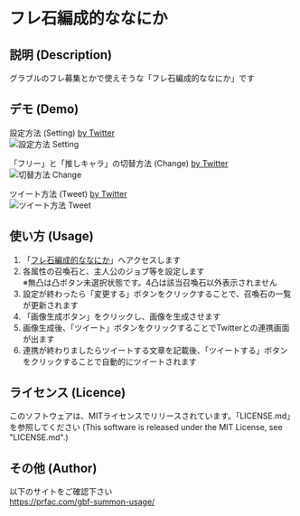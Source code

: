 # フレ石編成的ななにか

## 説明 (Description)
グラブルのフレ募集とかで使えそうな「フレ石編成的ななにか」です

## デモ (Demo)
設定方法 (Setting)
[by Twitter](https://twitter.com/micelle9/status/854295977867358208)  
![設定方法 Setting](https://prfac.com/wp-content/uploads/2017/07/gif-bb0d5ca030.gif)

「フリー」と「推しキャラ」の切替方法 (Change)
[by Twitter](https://twitter.com/micelle9/status/859320723084410880)  
![切替方法 Change](https://prfac.com/wp-content/uploads/2017/07/gif-b6238bf97c.gif)

ツイート方法 (Tweet)
[by Twitter](https://twitter.com/micelle9/status/881114761114533888)  
![ツイート方法 Tweet](https://prfac.com/wp-content/uploads/2017/07/gif-0be337aad0.gif)

## 使い方 (Usage)
1. 「[フレ石編成的ななにか](https://prfac.com/gbf/summon/)」へアクセスします
2. 各属性の召喚石と、主人公のジョブ等を設定します  
   ※無凸は凸ボタン未選択状態です。4凸は該当召喚石以外表示されません
3. 設定が終わったら「変更する」ボタンをクリックすることで、召喚石の一覧が更新されます
4. 「画像生成ボタン」をクリックし、画像を生成させます
5. 画像生成後、「ツイート」ボタンをクリックすることでTwitterとの連携画面が出ます
6. 連携が終わりましたらツイートする文章を記載後、「ツイートする」ボタンをクリックすることで自動的にツイートされます

## ライセンス (Licence)
このソフトウェアは、MITライセンスでリリースされています。「LICENSE.md」を参照してください (This software is released under the MIT License, see "LICENSE.md".)

## その他 (Author)
以下のサイトをご確認下さい  
<https://prfac.com/gbf-summon-usage/>
